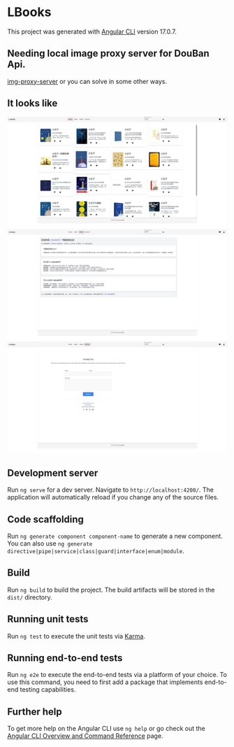 # LBooks

This project was generated with [Angular CLI](https://github.com/angular/angular-cli) version 17.0.7.

## Needing local image proxy server for DouBan Api.
[img-proxy-server](./src/assets/img-proxy-server/) or you can solve in some other ways.

## It looks like
![Image](./src/assets/home.jpg)
![Image](./src/assets/about.jpg)
![Image](./src/assets/contact.jpg)
## Development server

Run `ng serve` for a dev server. Navigate to `http://localhost:4200/`. The application will automatically reload if you change any of the source files.

## Code scaffolding

Run `ng generate component component-name` to generate a new component. You can also use `ng generate directive|pipe|service|class|guard|interface|enum|module`.

## Build

Run `ng build` to build the project. The build artifacts will be stored in the `dist/` directory.

## Running unit tests

Run `ng test` to execute the unit tests via [Karma](https://karma-runner.github.io).

## Running end-to-end tests

Run `ng e2e` to execute the end-to-end tests via a platform of your choice. To use this command, you need to first add a package that implements end-to-end testing capabilities.

## Further help

To get more help on the Angular CLI use `ng help` or go check out the [Angular CLI Overview and Command Reference](https://angular.io/cli) page.

